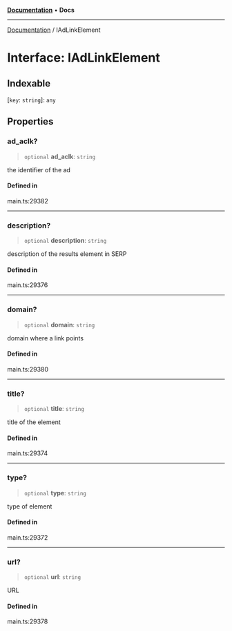 [**Documentation**](../README.md) • **Docs**

***

[Documentation](../globals.md) / IAdLinkElement

# Interface: IAdLinkElement

## Indexable

 \[`key`: `string`\]: `any`

## Properties

### ad\_aclk?

> `optional` **ad\_aclk**: `string`

the identifier of the ad

#### Defined in

main.ts:29382

***

### description?

> `optional` **description**: `string`

description of the results element in SERP

#### Defined in

main.ts:29376

***

### domain?

> `optional` **domain**: `string`

domain where a link points

#### Defined in

main.ts:29380

***

### title?

> `optional` **title**: `string`

title of the element

#### Defined in

main.ts:29374

***

### type?

> `optional` **type**: `string`

type of element

#### Defined in

main.ts:29372

***

### url?

> `optional` **url**: `string`

URL

#### Defined in

main.ts:29378
